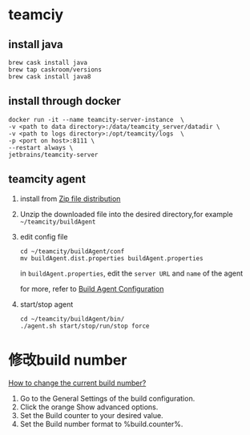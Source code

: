 # teamciy

## install java

```
brew cask install java
brew tap caskroom/versions
brew cask install java8
```


## install through docker
```
docker run -it --name teamcity-server-instance  \
-v <path to data directory>:/data/teamcity_server/datadir \
-v <path to logs directory>:/opt/teamcity/logs  \
-p <port on host>:8111 \
--restart always \
jetbrains/teamcity-server
```
## teamcity agent
1. install from [Zip file distribution](http://localhost:8111/update/buildAgent.zip)
2. Unzip the downloaded file into the desired directory,for example `~/teamcity/buildAgent`
3. edit config file
	
	```
	cd ~/teamcity/buildAgent/conf
	mv buildAgent.dist.properties buildAgent.properties
	```
	in `buildAgent.properties`, edit the `server URL` and `name` of the agent
	
	for more, refer to [Build Agent Configuration](https://confluence.jetbrains.com/display/TCD10/Build+Agent+Configuration)
3. start/stop agent

	```
	cd ~/teamcity/buildAgent/bin/
	./agent.sh start/stop/run/stop force
	```


# 修改build number
[How to change the current build number?](https://stackoverflow.com/questions/33384936/how-to-change-the-current-build-number)

1. Go to the General Settings of the build configuration.
2. Click the orange Show advanced options.
3. Set the Build counter to your desired value.
4. Set the Build number format to %build.counter%.
